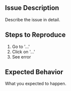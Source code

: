 ## Issue Description
Describe the issue in detail.

## Steps to Reproduce
1. Go to '...'
2. Click on '...'
3. See error

## Expected Behavior
What you expected to happen.
